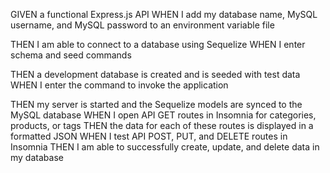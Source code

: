 GIVEN a functional Express.js API
WHEN I add my database name, MySQL username, and MySQL password to an environment variable file

THEN I am able to connect to a database using Sequelize
WHEN I enter schema and seed commands

THEN a development database is created and is seeded with test data
WHEN I enter the command to invoke the application

THEN my server is started and the Sequelize models are synced to the MySQL database
WHEN I open API GET routes in Insomnia for categories, products, or tags
THEN the data for each of these routes is displayed in a formatted JSON
WHEN I test API POST, PUT, and DELETE routes in Insomnia
THEN I am able to successfully create, update, and delete data in my database